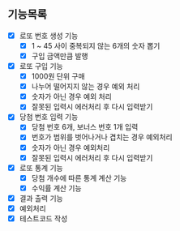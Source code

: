 ## 기능목록
- [x] 로또 번호 생성 기능
   - [x] 1 ~ 45 사이 중복되지 않는 6개의 숫자 뽑기
   - [x] 구입 금액만큼 발행
- [x] 로또 구입 기능
   - [x] 1000원 단위 구매
   - [x] 나누어 떨어지지 않는 경우 예외 처리
   - [x] 숫자가 아닌 경우 예외 처리
   - [x] 잘못된 입력시 에러처리 후 다시 입력받기
- [x] 당첨 번호 입력 기능
   - [x] 당첨 번호 6개, 보너스 번호 1개 입력
   - [x] 번호가 범위를 벗어나거나 겹치는 경우 예외처리
   - [x] 숫자가 아닌 경우 예외처리
   - [x] 잘못된 입력시 에러처리 후 다시 입력받기
- [x] 로또 통계 기능
   - [x] 당첨 개수에 따른 통계 계산 기능
   - [x] 수익률 계산 기능
- [x] 결과 출력 기능
- [x] 예외처리
- [x] 테스트코드 작성
